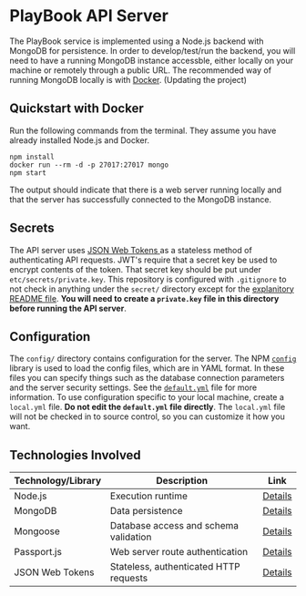 # PlayBook API Server
The PlayBook service is implemented using a Node.js backend with MongoDB for persistence. In order to develop/test/run the backend, you will need to have a running MongoDB instance accessble, either locally on your machine or remotely through a public URL. The recommended way of running MongoDB locally is with [Docker](https://www.docker.com/).
(Updating the project)

## Quickstart with Docker
Run the following commands from the terminal. They assume you have already installed Node.js and Docker.

```text
npm install
docker run --rm -d -p 27017:27017 mongo
npm start
```

The output should indicate that there is a web server running locally and that the server has successfully connected to the MongoDB instance.

## Secrets
The API server uses [JSON Web Tokens ](https://jwt.io/) as a stateless method of authenticating API requests. JWT's require that a secret key be used to encrypt contents of the token. That secret key should be put under `etc/secrets/private.key`. This repository is configured with `.gitignore` to not check in anything under the `secret/` directory except for the [explanitory README file](./etc/secrets). **You will need to create a `private.key` file in this directory before running the API server**.

## Configuration
The `config/` directory contains configuration for the server. The NPM [`config`](https://www.npmjs.com/package/config) library is used to load the config files, which are in YAML format. In these files you can specify things such as the database connection parameters and the server security settings. See the [`default.yml`](./config/default.yml) file for more information. To use configuration specific to your local machine, create a `local.yml` file. **Do not edit the `default.yml` file directly**. The `local.yml` file will not be checked in to source control, so you can customize it how you want.

## Technologies Involved

| Technology/Library | Description | Link |
|---|---|---|
| Node.js | Execution runtime | [Details](https://nodejs.org/en/) |
| MongoDB | Data persistence | [Details](https://www.mongodb.com/) |
| Mongoose | Database access and schema validation | [Details](https://www.npmjs.com/package/mongoose) |
| Passport.js | Web server route authentication | [Details](http://www.passportjs.org/) |
| JSON Web Tokens | Stateless, authenticated HTTP requests | [Details](https://jwt.io/) |
